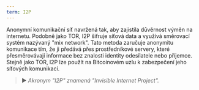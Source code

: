 ```yaml
---
term: I2P
---
```


Anonymní komunikační síť navržená tak, aby zajistila důvěrnost výměn na internetu. Podobně jako TOR, I2P šifruje síťová data a využívá směrovací systém nazývaný "mix network". Tato metoda zaručuje anonymitu komunikace tím, že ji předává přes prostředníkové servery, které přesměrovávají informace bez znalosti identity odesílatele nebo příjemce. Stejně jako TOR, I2P lze použít na Bitcoinovém uzlu k zabezpečení jeho síťových komunikací.

> ► *Akronym "I2P" znamená "Invisible Internet Project".*